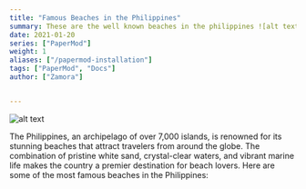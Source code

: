 ```yaml
---
title: "Famous Beaches in the Philippines"
summary: These are the well known beaches in the philippines ![alt text](/P.jpg)
date: 2021-01-20
series: ["PaperMod"]
weight: 1
aliases: ["/papermod-installation"]
tags: ["PaperMod", "Docs"]
author: ["Zamora"]


---
```


![alt text](/P.jpg)

The Philippines, an archipelago of over 7,000 islands, is renowned for its stunning beaches that attract travelers from around the globe. The combination of pristine white sand, crystal-clear waters, and vibrant marine life makes the country a premier destination for beach lovers. Here are some of the most famous beaches in the Philippines:

